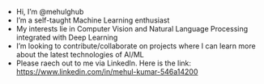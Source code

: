 -  Hi, I’m @mehulghub
-  I’m a self-taught Machine Learning enthusiast
-  My interests lie in Computer Vision and Natural Language Processing integrated with Deep Learning
-  I’m looking to contribute/collaborate on projects where I can learn more about the latest technologies of AI/ML
-  Please raech out to me via LinkedIn. Here is the link: https://www.linkedin.com/in/mehul-kumar-546a14200

<!---
mehulghub/mehulghub is a ✨ special ✨ repository because its `README.md` (this file) appears on your GitHub profile.
You can click the Preview link to take a look at your changes.
--->
